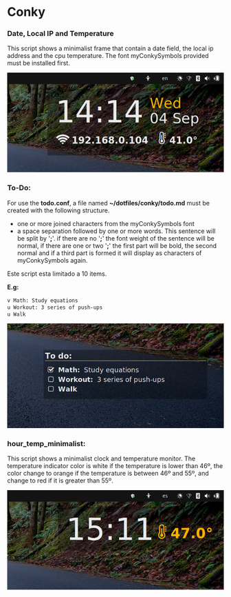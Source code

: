 # Conky
### Date, Local IP and Temperature

This script shows a minimalist frame that contain a date field, the local ip address and the cpu temperature. The font myConkySymbols provided must be installed first. 

![date,ip,temp](img/date_ip_temperature_01.png "date, ip and temperature")

### To-Do: 
For use the **todo.conf**, a file named **~/dotfiles/conky/todo.md** must be created with the following structure.

* one or more joined characters from the myConkySymbols font
* a space  separation followed by one or more words. This sentence will be split by '**;**'. if there are no '**;**' the  font weight of the sentence will be normal, if there are one or two '**;**' the first part will be bold, the second normal and if a third part is formed it will display as characters of myConkySymbols again.

Este script esta limitado a 10 items.

**E.g:**

```
v Math: Study equations
u Workout: 3 series of push-ups 
u Walk 
```

![Todo example](img/todo_and_description_from_file_02.png  "Todo example")

### hour_temp_minimalist:  
This script shows a minimalist clock and temperature monitor.  The temperature indicator color is white if the temperature is lower than 46º, the color change to orange if the temperature is between 46º and 55º, and change to red if it is greater than 55º.

![Hour temperature example](img/hour_temperature_01.png "Hour and temperature example")
